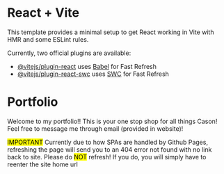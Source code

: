 # React + Vite

This template provides a minimal setup to get React working in Vite with HMR and some ESLint rules.

Currently, two official plugins are available:

- [@vitejs/plugin-react](https://github.com/vitejs/vite-plugin-react/blob/main/packages/plugin-react/README.md) uses [Babel](https://babeljs.io/) for Fast Refresh
- [@vitejs/plugin-react-swc](https://github.com/vitejs/vite-plugin-react-swc) uses [SWC](https://swc.rs/) for Fast Refresh


# Portfolio

Welcome to my portfolio!! This is your one stop shop for all things Cason! Feel free to message me through email (provided in website)!

<mark>IMPORTANT</mark>
Currently due to how SPAs are handled by Github Pages, refreshing the page will send you to an 404 error not found with no link back to site. Please do <mark>NOT</mark> refresh!
If you do, you will simply have to reenter the site home url
